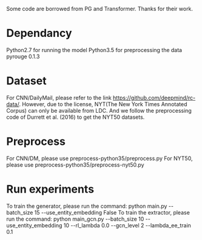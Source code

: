 Some code are borrowed from PG and Transformer. Thanks for their work.
# Dependancy
Python2.7 for running the model
Python3.5 for preprocessing the data
pyrouge 0.1.3
# Dataset 
For CNN/DailyMail, please refer to the link https://github.com/deepmind/rc-data/. However, due to the license, NYT(The New York Times Annotated Corpus) can only be available from LDC. And we follow the preprocessing code of Durrett et al. (2016) to get the NYT50 datasets.
# Preprocess
For CNN/DM, please use preprocess-python35/preprocess.py
For NYT50, please use preprocess-python35/preprocess-nyt50.py
# Run experiments
To train the generator, please run the command: python main.py --batch_size 15 --use_entity_embedding False 
To train the extractor, please run the command: python main_gcn.py --batch_size 10 --use_entity_embedding 10 --rl_lambda 0.0 --gcn_level 2 --lambda_ee_train 0.1
